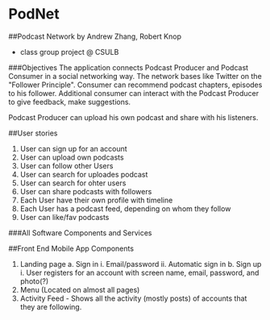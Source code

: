 # PodNet
##Podcast Network
by Andrew Zhang, Robert Knop
- class group project @ CSULB

###Objectives
The application connects Podcast Producer and Podcast Consumer in a social networking way.
The network bases like Twitter on the "Follower Principle". 
Consumer can recommend podcast chapters, episodes to his follower. 
Additional consumer can interact with the Podcast Producer to give feedback, make suggestions.

Podcast Producer can upload his own podcast and share with his listeners.

##User stories

1. User can sign up for an account
2. User can upload own podcasts
3. User can follow other Users
3. User can search for uploades podcast
4. User can search for ohter users
5. User can share podcasts with followers
6. Each User have their own profile with timeline
7. Each User has a podcast feed, depending on whom they follow
8. User can like/fav podcasts

###All Software Components and Services

##Front End Mobile App Components

1. Landing page
  a. Sign in
    i. Email/password
    ii. Automatic sign in
  b. Sign up
    i. User registers for an account with screen name, email, password, and photo(?)
2. Menu (Located on almost all pages)
3. Activity Feed - Shows all the activity (mostly posts) of accounts that they are following.
